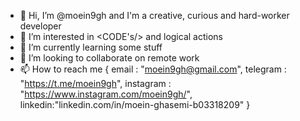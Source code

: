 - 👋 Hi, I’m @moein9gh and I'm a creative, curious and hard-worker developer
- 👀 I’m interested in <CODE's/> and logical actions
- 🌱 I’m currently learning some stuff
- 💞️ I’m looking to collaborate on remote work
- 📫 How to reach me {
        email : "moein9gh@gmail.com",
        telegram : "https://t.me/moein9gh",
        instagram : "https://www.instagram.com/moein9gh/",
        linkedin:"linkedin.com/in/moein-ghasemi-b03318209"
}

<!---
moein9gh/moein9gh is a ✨ special ✨ repository because its `README.md` (this file) appears on your GitHub profile.
You can click the Preview link to take a look at your changes.
--->

